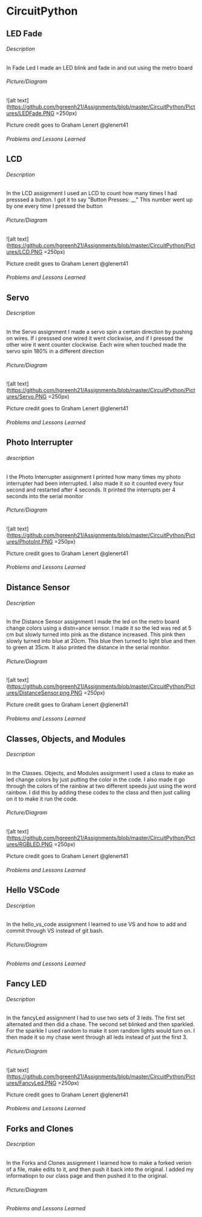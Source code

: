 # CircuitPython

## LED Fade
###### Description
In Fade Led I made an LED blink and fade in and out using the metro board
###### Picture/Diagram
![alt text](https://github.com/hgreenh21/Assignments/blob/master/CircuitPython/Pictures/LEDFade.PNG =250px)

Picture credit goes to Graham Lenert @glenert41
###### Problems and Lessons Learned

## LCD
###### Description
In the LCD assignment I used an LCD to count how many times I had presssed a button. I got it to say "Button Presses: __" This number went up by one every time I pressed the button
###### Picture/Diagram
![alt text](https://github.com/hgreenh21/Assignments/blob/master/CircuitPython/Pictures/LCD.PNG =250px)

Picture credit goes to Graham Lenert @glenert41
###### Problems and Lessons Learned

## Servo
###### Description
In the Servo assignment I made a servo spin a certain direction by pushing on wires. If i presssed one wired it went clockwise, and if I pressed the other wire it went counter clockwise. Each wire when touched made the servo spin 180% in a different direction
###### Picture/Diagram
![alt text](https://github.com/hgreenh21/Assignments/blob/master/CircuitPython/Pictures/Servo.PNG =250px)

Picture credit goes to Graham Lenert @glenert41
###### Problems and Lessons Learned

## Photo Interrupter
###### description
I the Photo Interrupter assignment I printed how many times my photo interrupter had been interrupted. I also made it so it counted every four second and restarted after 4 seconds. It printed the interrupts per 4 seconds into the serial monitor
###### Picture/Diagram
![alt text](https://github.com/hgreenh21/Assignments/blob/master/CircuitPython/Pictures/PhotoInt.PNG =250px)

Picture credit goes to Graham Lenert @glenert41
###### Problems and Lessons Learned

## Distance Sensor
###### Description
In the Distance Sensor assignment I made the led on the metro board change colors using a distn=ance sensor. I made it so the led was red at 5 cm but slowly turned into pink as the distance increased. This pink then slowly turned into blue at 20cm. This blue then turned to light blue and then to green at 35cm. It also printed the distance in the serial monitor.
###### Picture/Diagram
![alt text](https://github.com/hgreenh21/Assignments/blob/master/CircuitPython/Pictures/DistanceSensor.png.PNG =250px)

Picture credit goes to Graham Lenert @glenert41
###### Problems and Lessons Learned

## Classes, Objects, and Modules
###### Description
In the Classes. Objects, and Modules assignment I used a class to make an led change colors by just putting the color in the code. I also made it go through the colors of the rainbiw at two different speeds just using the word rainbow. I did this by adding these codes to the class and then just calling on it to make it run the code.
###### Picture/Diagram
![alt text](https://github.com/hgreenh21/Assignments/blob/master/CircuitPython/Pictures/RGBLED.PNG =250px)

Picture credit goes to Graham Lenert @glenert41
###### Problems and Lessons Learned

## Hello VSCode
###### Description
In the hello_vs_code assignment I learned to use VS and how to add and commit through VS instead of git bash.
###### Picture/Diagram
###### Problems and Lessons Learned

## Fancy LED
###### Description
In the fancyLed assignment I had to use two sets of 3 leds. The first set alternated and then did a chase. The second set blinked and then sparkled. For the sparkle I used random to make it som random lights would turn on. I then made it so my chase went through all leds instead of just the first 3. 
###### Picture/Diagram
![alt text](https://github.com/hgreenh21/Assignments/blob/master/CircuitPython/Pictures/FancyLed.PNG =250px)

Picture credit goes to Graham Lenert @glenert41
###### Problems and Lessons Learned

## Forks and Clones
###### Description
In the Forks and Clones assignment I learned how to make a forked verion of a file, make edits to it, and then push it back into the original. I added my informatiopn to our class page and then pushed it to the original.
###### Picture/Diagram
###### Problems and Lessons Learned
